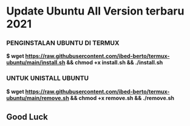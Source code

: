 # Update Ubuntu All Version terbaru 2021

 
 ### PENGINSTALAN UBUNTU DI TERMUX

 **$ wget https://raw.githubusercontent.com/ibed-berto/termux-ubuntu/main/install.sh && chmod +x install.sh && ./install.sh**

 ### UNTUK UNISTALL UBUNTU

 **$ wget https://raw.githubusercontent.com/ibed-berto/termux-ubuntu/main/remove.sh && chmod +x remove.sh && ./remove.sh**

## Good Luck ##
